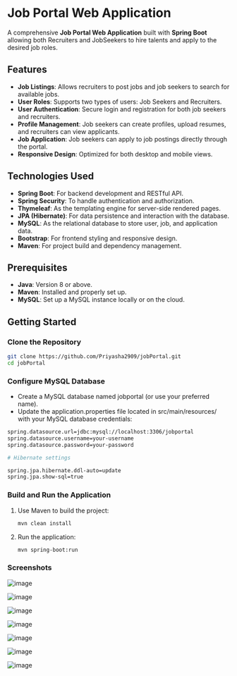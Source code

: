 # Job Portal Web Application

A comprehensive **Job Portal Web Application** built with **Spring Boot** allowing both Recruiters and JobSeekers to hire talents and apply to the desired job roles.

## Features

- **Job Listings**: Allows recruiters to post jobs and job seekers to search for available jobs.
- **User Roles**: Supports two types of users: Job Seekers and Recruiters.
- **User Authentication**: Secure login and registration for both job seekers and recruiters.
- **Profile Management**: Job seekers can create profiles, upload resumes, and recruiters can view applicants.
- **Job Application**: Job seekers can apply to job postings directly through the portal.
- **Responsive Design**: Optimized for both desktop and mobile views.

## Technologies Used

- **Spring Boot**: For backend development and RESTful API.
- **Spring Security**: To handle authentication and authorization.
- **Thymeleaf**: As the templating engine for server-side rendered pages.
- **JPA (Hibernate)**: For data persistence and interaction with the database.
- **MySQL**: As the relational database to store user, job, and application data.
- **Bootstrap**: For frontend styling and responsive design.
- **Maven**: For project build and dependency management.

## Prerequisites

- **Java**: Version 8 or above.
- **Maven**: Installed and properly set up.
- **MySQL**: Set up a MySQL instance locally or on the cloud.

## Getting Started

### Clone the Repository

```bash
git clone https://github.com/Priyasha2909/jobPortal.git
cd jobPortal
```

### Configure MySQL Database
- Create a MySQL database named jobportal (or use your preferred name).
- Update the application.properties file located in src/main/resources/ with your MySQL database credentials:

```bash
spring.datasource.url=jdbc:mysql://localhost:3306/jobportal
spring.datasource.username=your-username
spring.datasource.password=your-password

# Hibernate settings

spring.jpa.hibernate.ddl-auto=update
spring.jpa.show-sql=true
```

### Build and Run the Application
1. Use Maven to build the project:
   ```bash
   mvn clean install
   ```
2. Run the application:
   ```bash
   mvn spring-boot:run
   ```  

### Screenshots

![image](https://github.com/user-attachments/assets/ff9c3790-d1b5-48c7-b7bb-2896d0acb1f1)  

![image](https://github.com/user-attachments/assets/3733236e-8a1a-4722-becc-5bb01afc3ffc)

![image](https://github.com/user-attachments/assets/7638e850-3fdd-4942-ad5f-1e52f19a6b4b)

![image](https://github.com/user-attachments/assets/254e903e-3d41-48cb-b403-d7523a3e3e46)

![image](https://github.com/user-attachments/assets/ac747366-7ccc-41d2-a7e2-17d8764778a6)

![image](https://github.com/user-attachments/assets/d73cef0d-1db8-4de4-a2ab-65049383d3b0)

![image](https://github.com/user-attachments/assets/bc705d6f-2b54-4e51-9a61-f7d4461031f3)
